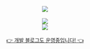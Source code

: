 <div align=center>
	<img src="https://capsule-render.vercel.app/api?type=rect&color=gradient&text=%20%20MINJE%20%20&fontAlign=30&fontSize=30&textBg=true&desc=Welcome%20to%20my%20github&descAlign=60&descAlignY=50"/>
</div>

<br>

<div align=center>
  	<img src="http://mazassumnida.wtf/api/v2/generate_badge?boj=alswp006"/>
</div>

<div align=center>
  	<img src="https://github-readme-stats.vercel.app/api?username=alswp006&show_icons=true&theme=radical"/>
</div>
<br>
<div align=center>
	<a href = "https://velog.io/@alswp006/posts" target="_blank">👉 개발 블로그도 운영중입니다! 👈</a>
</div>

